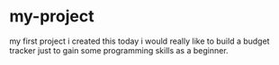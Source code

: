 # my-project
my first project i created this today
i would really like to build a budget tracker just to gain some programming skills as a beginner.
